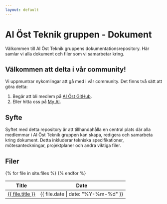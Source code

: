 ```yaml
---
layout: default
---
```

# AI Öst Teknik gruppen - Dokument

Välkommen till AI Öst Teknik gruppens dokumentationsrepository. Här samlar vi alla dokument och filer som vi samarbetar kring.

## Välkommen att delta i vår community!

Vi uppmuntrar nykomlingar att gå med i vår community. Det finns två sätt att göra detta:
1. Begär att bli medlem på [AI Öst GitHub](https://github.com/ai-ost).
2. Eller hitta oss på [My AI](https://my.ai.se/organizations/1816).

## Syfte

Syftet med detta repository är att tillhandahålla en central plats där alla medlemmar i AI Öst Teknik gruppen kan skapa, redigera och samarbeta kring dokument. Detta inkluderar tekniska specifikationer, mötesanteckningar, projektplaner och andra viktiga filer.

## Filer

<table class="padded-table aligned-table">
  <thead>
    <tr>
      <th>Title</th>
      <th>Date</th>
    </tr>
  </thead>
  <tbody>
    {% for file in site.files %}
    <tr>
      <td><a href="{{ file.url  | prepend: site.baseurl }}">{{ file.title }}</a></td>
      <td>{{ file.date | date: "%Y-%m-%d" }}</td>
    </tr>
    {% endfor %}
  </tbody>
</table>
